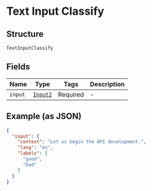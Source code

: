 
# Text Input Classify

## Structure

`TextInputClassify`

## Fields

| Name | Type | Tags | Description |
|  --- | --- | --- | --- |
| `input` | [`Input2`](/doc/models/input-2.html) | Required | - |

## Example (as JSON)

```json
{
  "input": {
    "context": "Let us begin the API development.",
    "lang": "en",
    "labels": [
      "good",
      "bad"
    ]
  }
}
```

